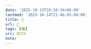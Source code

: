 ```yaml
---
date: '2025-10-13T10:28:34+08:00'
lastmod: '2025-10-14T21:46:45-08:00'
title: 􃡘
url: 􃡘
tags: [騸]
src: DCCV
note:
---
```

